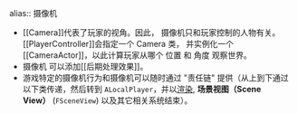 alias:: 摄像机

- [[Camera]]代表了玩家的视角。因此， 摄像机只和玩家控制的人物有关。[[PlayerController]]会指定一个 Camera 类， 并实例化一个[[CameraActor]]，以此计算玩家从哪个 位置 和 角度 观察世界。
- 摄像机 可以添加[[后期处理效果]]。
- 游戏特定的摄像机行为和摄像机可以随时通过 "责任链" 提供（从上到下通过以下类传递，然后转到 `ALocalPlayer`，并以[渲染](https://docs.unrealengine.com/5.3/zh-CN/designing-visuals-rendering-and-graphics-with-unreal-engine), **场景视图（Scene View）** (`FSceneView`) 以及其它相关系统结束）。
